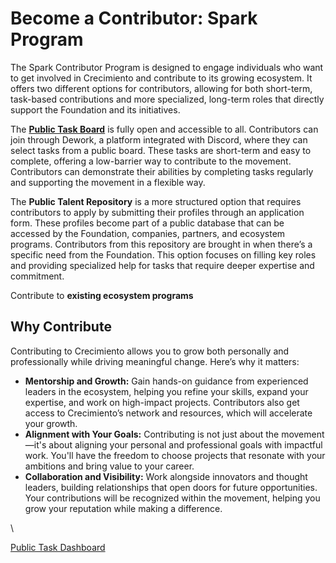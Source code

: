 # Become a Contributor: Spark Program

The Spark Contributor Program is designed to engage individuals who want to get involved in Crecimiento and contribute to its growing ecosystem. It offers two different options for contributors, allowing for both short-term, task-based contributions and more specialized, long-term roles that directly support the Foundation and its initiatives.

The [**Public Task Board**](https://app.dework.xyz/crecimiento-28019) is fully open and accessible to all. Contributors can join through Dework, a platform integrated with Discord, where they can select tasks from a public board. These tasks are short-term and easy to complete, offering a low-barrier way to contribute to the movement. Contributors can demonstrate their abilities by completing tasks regularly and supporting the movement in a flexible way.

The **Public Talent Repository** is a more structured option that requires contributors to apply by submitting their profiles through an application form. These profiles become part of a public database that can be accessed by the Foundation, companies, partners, and ecosystem programs. Contributors from this repository are brought in when there’s a specific need from the Foundation. This option focuses on filling key roles and providing specialized help for tasks that require deeper expertise and commitment.

Contribute to **existing ecosystem programs**

## Why Contribute

Contributing to Crecimiento allows you to grow both personally and professionally while driving meaningful change. Here’s why it matters:

* **Mentorship and Growth:** Gain hands-on guidance from experienced leaders in the ecosystem, helping you refine your skills, expand your expertise, and work on high-impact projects. Contributors also get access to Crecimiento’s network and resources, which will accelerate your growth.
* **Alignment with Your Goals:** Contributing is not just about the movement—it's about aligning your personal and professional goals with impactful work. You'll have the freedom to choose projects that resonate with your ambitions and bring value to your career.
* **Collaboration and Visibility:** Work alongside innovators and thought leaders, building relationships that open doors for future opportunities. Your contributions will be recognized within the movement, helping you grow your reputation while making a difference.





\


[Public Task Dashboard](https://app.dework.xyz/crecimiento-28019)
